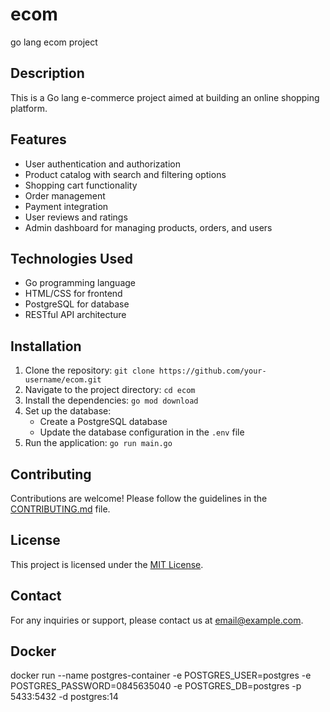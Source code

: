 # ecom
 go lang ecom project
## Description
This is a Go lang e-commerce project aimed at building an online shopping platform.

## Features
- User authentication and authorization
- Product catalog with search and filtering options
- Shopping cart functionality
- Order management
- Payment integration
- User reviews and ratings
- Admin dashboard for managing products, orders, and users

## Technologies Used
- Go programming language
- HTML/CSS for frontend
- PostgreSQL for database
- RESTful API architecture

## Installation
1. Clone the repository: `git clone https://github.com/your-username/ecom.git`
2. Navigate to the project directory: `cd ecom`
3. Install the dependencies: `go mod download`
4. Set up the database: 
    - Create a PostgreSQL database
    - Update the database configuration in the `.env` file
5. Run the application: `go run main.go`

## Contributing
Contributions are welcome! Please follow the guidelines in the [CONTRIBUTING.md](./CONTRIBUTING.md) file.

## License
This project is licensed under the [MIT License](./LICENSE).

## Contact
For any inquiries or support, please contact us at [email@example.com](mailto:email@example.com).

## Docker
docker run --name postgres-container -e POSTGRES_USER=postgres -e POSTGRES_PASSWORD=0845635040 -e POSTGRES_DB=postgres -p 5433:5432 -d postgres:14

